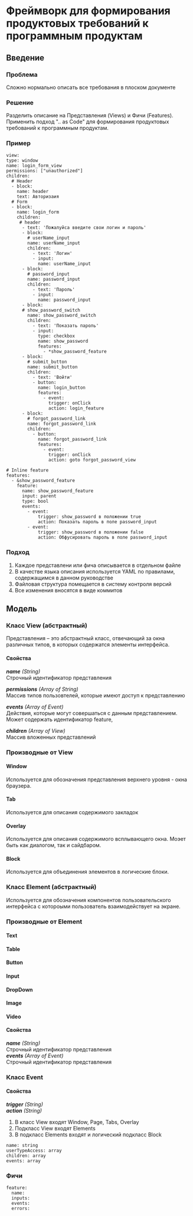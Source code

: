 # Фреймворк для формирования продуктовых требований к программным продуктам
## Введение
### Проблема
Сложно нормально описать все требования в плоском документе 
### Решение
Разделить описание на Представления (Views) и Фичи (Features). Применить подход ".. as Code" для формирования продуктовых требований к программным продуктам.
### Пример
~~~
view:
type: window
name: login_form_view
permissions: ["unauthorized"]
children:
  # Header
  - block:
    name: header
    text: Авторизаия
  # Form
  - block:
    name: login_form
    children:
     # header
      - text: 'Пожалуйса введите свои логин и пароль'
      - block:
        # userName_input
        name: userName_input
        children:
          - text: 'Логин'
          - input: 
            name: userName_input
      - block:
        # password_input
        name: password_input
        children:
          - text: 'Пароль'
          - input: 
            name: password_input
      - block:
      # show_password_switch
        name: show_password_switch
        children:
          - text: 'Показать пароль'
          - input:
            type: checkbox
            name: show_password
            features:
              - *show_password_feature
      - block:
        # submit_button
        name: submit_button
        children:
          - text: 'Войти'
          - button:
            name: login_button
            features:
              - event:
                trigger: onClick
                action: login_feature
      - block:
        # forgot_password_link
        name: forgot_password_link
        children:
          - button:
            name: forgot_password_link
            features:
              - event:
                trigger: onClick
                action: goto forgot_password_view

# Inline feature
features:
  - &show_password_feature
    feature:
      name: show_password_feature
      input: parent
      type: bool
      events:
        - event:
            trigger: show_password в положении true
            action: Показать пароль в поле password_input
        - event:
            trigger: show_password в положении false
            action: Обфусировать пароль в поле password_input          

~~~
### Подход
1. Каждое представлени или фича описывается в отдельном файле
2. В качестве языка описания используется YAML по правилами, содержащимся в данном руководстве
3. Файловая структура помещается в систему контроля версий
4. Все изменения вносятся в виде коммитов
## Модель
### Класс View (абстрактный)
Представления – это абстрактный класс, отвечающий за окна различных типов, в которых содержатся элементы интерфейса.
#### Свойства
_**name** (String)_  
Строчный идентификатор представления  
  
_**permissions** (Array of String)_  
Массив типов пользовтелей, которые имеют доступ к представлению  
  
_**events** (Array of Event)_  
Действия, которые могут совершаться с данным представлением. Может содержать  идентификатор feature,  
  
_**children** (Array of View)_  
Массив вложенных представлений  

### Производные от View
#### Window 
Используется для обозначения представления верхнего уровня - окна браузера.
#### Tab
Используется для описания содержимого закладок
#### Overlay
Используется для описания содержимого всплывающего окна. Моэет быть как диалогом, так и сайдбаром.
#### Block
Используется для объединения элементов в логические блоки.

### Класс Element (абстрактный)
Используется для обозначения компонентов пользовательского интерфейса с котороыми пользователь взаимодействует на экране.

### Производные от Element
#### Text
#### Table
#### Button
#### Input
#### DropDown
#### Image
#### Video

#### Свойства
_**name** (String)_  
Строчный идентификатор представления  
_**events** (Array of Event)_  
Строчный идентификатор представления  

### Класс Event
#### Свойства
_**trigger** (String)_  
_**action** (String)_   



1. В класс View входят Window, Page, Tabs, Overlay
2. Подкласс View входят Elements
3. В подкласс Elements входят  и логический подкласс Block
~~~
name: string
userTypeAccess: array
children: array
events: array
~~~
### Фичи
~~~
feature:
  name: 
  inputs:
  events:
  errors:
~~~

